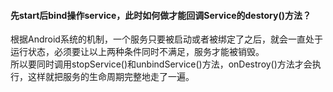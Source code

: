 #### 先start后bind操作service，此时如何做才能回调Service的destory()方法？
根据Android系统的机制，一个服务只要被启动或者被绑定了之后，就会一直处于运行状态，必须要让以上两种条件同时不满足，服务才能被销毁。<br>
所以要同时调用stopService()和unbindService()方法，onDestroy()方法才会执行，这样就把服务的生命周期完整地走了一遍。
